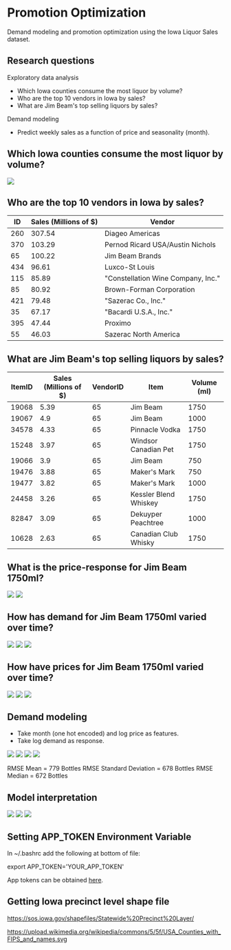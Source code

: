 # Promotion Optimization
Demand modeling and promotion optimization using the Iowa Liquor Sales dataset.

## Research questions
Exploratory data analysis
* Which Iowa counties consume the most liquor by volume?
* Who are the top 10 vendors in Iowa by sales?
* What are Jim Beam's top selling liquors by sales?

Demand modeling
* Predict weekly sales as a function of price and seasonality (month).

## Which Iowa counties consume the most liquor by volume?

<img src="./img/liquor_sales_choropleth_map.png">

## Who are the top 10 vendors in Iowa by sales?
| ID  | Sales (Millions of $) | Vendor                             | 
|-----|-----------------------|------------------------------------| 
| 260 | 307.54                | Diageo Americas                    | 
| 370 | 103.29                | Pernod Ricard USA/Austin Nichols   | 
| 65  | 100.22                | Jim Beam Brands                    | 
| 434 | 96.61                 | Luxco-St Louis                     | 
| 115 | 85.89                 | "Constellation Wine Company, Inc." |
| 85  | 80.92                 | Brown-Forman Corporation           | 
| 421 | 79.48                 | "Sazerac Co., Inc."                | 
| 35  | 67.17                 | "Bacardi U.S.A., Inc."             | 
| 395 | 47.44                 | Proximo                            | 
| 55  | 46.03                 | Sazerac North America              | 

## What are Jim Beam's top selling liquors by sales?
| ItemID | Sales (Millions of $) | VendorID | Item                  | Volume (ml) | 
|--------|-----------------------|----------|-----------------------|-------------| 
| 19068  | 5.39                  | 65       | Jim Beam              | 1750        | 
| 19067  | 4.9                   | 65       | Jim Beam              | 1000        | 
| 34578  | 4.33                  | 65       | Pinnacle Vodka        | 1750        | 
| 15248  | 3.97                  | 65       | Windsor Canadian Pet  | 1750        | 
| 19066  | 3.9                   | 65       | Jim Beam              | 750         | 
| 19476  | 3.88                  | 65       | Maker's Mark          | 750         | 
| 19477  | 3.82                  | 65       | Maker's Mark          | 1000        | 
| 24458  | 3.26                  | 65       | Kessler Blend Whiskey | 1750        | 
| 82847  | 3.09                  | 65       | Dekuyper Peachtree    | 1000        | 
| 10628  | 2.63                  | 65       | Canadian Club Whisky  | 1750        | 

## What is the price-response for Jim Beam 1750ml?
<img src="./img/price_response.png">
<img src="./img/log_log_price_response.png">

## How has demand for Jim Beam 1750ml varied over time?
<img src="./img/historical_demand.png">
<img src="./img/demand_hist.png">
<img src="./img/monthly_demand.png">

## How have prices for Jim Beam 1750ml varied over time?
<img src="./img/historical_price.png">
<img src="./img/price_hist.png">
<img src="./img/monthly_price.png">

## Demand modeling
* Take month (one hot encoded) and log price as features.
* Take log demand as response.
<img src="./img/hyperparameter_tuning.png">
<img src="./img/accuracy_residuals.png">
<img src="./img/residuals_distribution.png">
<img src="./img/rmse_distribution.png">

RMSE Mean = 779 Bottles
RMSE Standard Deviation = 678 Bottles
RMSE Median = 672 Bottles

## Model interpretation
<img src="./img/seasonality_betas.png">
<img src="./img/seasonality.png">
<img src="./img/price_elasticity_hist.png">









## Setting APP_TOKEN Environment Variable
In ~/.bashrc add the following at bottom of file:

export APP_TOKEN='YOUR_APP_TOKEN'

App tokens can be obtained [here](https://dev.socrata.com/foundry/data.iowa.gov/spsw-4jax).

## Getting Iowa precinct level shape file

https://sos.iowa.gov/shapefiles/Statewide%20Precinct%20Layer/

https://upload.wikimedia.org/wikipedia/commons/5/5f/USA_Counties_with_FIPS_and_names.svg






